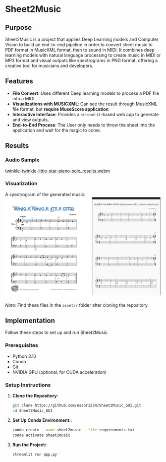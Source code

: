 # Sheet2Music

## Purpose
Sheet2Music is a project that applies Deep Learning models and Computer Vision to build an end-to-end pipeline in order to convert sheet music to PDF format in MusicXML format, then to sound in MIDI. It combines deep learning models with natural language processing to create music in MIDI or MP3 format and visual outputs like spectrograms in PNG format, offering a creative tool for musicians and developers.

## Features
- **File Convert**: Uses different Deep learning models to process a PDF file into a MIDI
- **Visualizations with MUSICXML**: Can see the result through MusicXML file format, but **require MuseScore application**
- **Interactive Interface**: Provides a `streamlit`-based web app to generate and view outputs.
- **End-to-End Process**: The User only needs to throw the sheet into the application and wait for the magic to come.

## Results
### Audio Sample
[twinkle-twinkle-little-star-piano-solo_results.webm](https://github.com/user-attachments/assets/0e6ce694-cc03-4c2e-894b-370f458af384)

### Visualization
A spectrogram of the generated music:
![Spectrogram](assets/result.png)

*Note*: Find these files in the `assets/` folder after cloning the repository.

## Implementation
Follow these steps to set up and run Sheet2Music.

### Prerequisites
- Python 3.10
- Conda
- Git
- NVIDIA GPU (optional, for CUDA acceleration)

### Setup Instructions
1. **Clone the Repository**:
   ```bash
   git clone https://github.com/essor1234/Sheet2Music_GUI.git
   cd Sheet2Music_GUI

2. **Set Up Conda Environment:**:
   ```bash
   conda create --name sheet2music --file requirements.txt
   conda activate sheet2music
   
3. **Run the Project:**:
   ```bash
   streamlit run app.py
